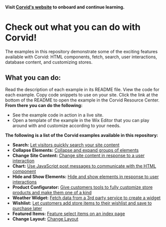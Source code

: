 #### Visit [Corvid's website](https://www.wix.com/corvid) to onboard and continue learning.

# Check out what you can do with Corvid!

The examples in this repository demonstrate some of the exciting features available with Corvid: HTML components, fetch, search, user interactions, database content, and customizing stores.

## What you can do:

Read the description of each example in its README file.
View the code for each example. Copy code snippets to use on your site.
Click the link at the bottom of the README to open the example in the Corvid Resource Center.  
**From there you can do the following:**
- See the example code in action in a live site.
- Open a template of the example in the Wix Editor that you can play around with and customize according to your needs. 

**The following is a list of the Corvid examples available in this repository:**
* **Search:** [Let visitors quickly search your site content](https://github.com/wix-incubator/corvid-examples/tree/master/Search)
* **Collapse Elements:** [Collapse and expand groups of elements](https://github.com/wix/corvid-examples/tree/master/collapse-elements)
* **Change Site Content:** [Change site content in response to a user interaction](https://github.com/wix/corvid-examples/tree/master/change-site-content)
* **Chart:** [Use JavaScript post messages to communicate with the HTML component](https://github.com/wix-incubator/corvid-examples/tree/master/chart)
* **Hide and Show Elements:** [Hide and show elements in response to user interactions](https://github.com/wix-incubator/corvid-examples/tree/master/hide-and-show-elements)
* **Product Configurator:**	[Give customers tools to fully customize store products and make them one of a kind](https://github.com/wix-incubator/corvid-examples/tree/master/product-configurator)
* **Weather Widget:** [Fetch data from a 3rd party service to create a widget](https://github.com/wix-incubator/corvid-examples/tree/master/weather-widget)
* **Wishlist:** [Let customers add store items to their wishlist and save to purchase later](https://github.com/wix-incubator/corvid-examples/tree/master/wishlist)
* **Featured Items:** [Feature select items on an index page](https://github.com/wix/corvid-examples/tree/master/Featured%20Items)
* **Change Layout:** [Change Layout](https://github.com/wix/corvid-examples/tree/master/change-layout)
